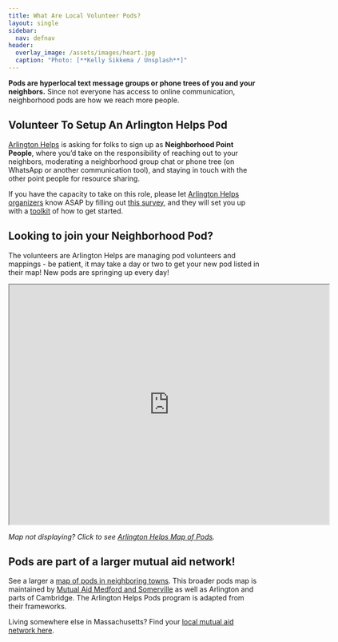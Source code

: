 ```yaml
---
title: What Are Local Volunteer Pods?
layout: single
sidebar:
  nav: defnav
header:
  overlay_image: /assets/images/heart.jpg
  caption: "Photo: [**Kelly Sikkema / Unsplash**]"
---
```


**Pods are hyperlocal text message groups or phone trees of you and your neighbors.** Since not everyone has access to online communication, neighborhood pods are how we reach more people. 

## Volunteer To Setup An Arlington Helps Pod

[Arlington Helps](arlingtonhelps.org) is asking for folks to sign up as **Neighborhood Point People**, where you’d take on the responsibility of reaching out to your neighbors, moderating a neighborhood group chat or phone tree (on WhatsApp or another communication tool), and staying in touch with the other point people for resource sharing.

If you have the capacity to take on this role, please let [Arlington Helps organizers](https://www.arlingtonhelps.org/pods) know ASAP by filling out [this survey](https://docs.google.com/forms/d/e/1FAIpQLSeBp1E8eVqW1OqDKWHoygncmGdjNieRRVBexVavlRg9YP6U7A/viewform), and they will set you up with a [toolkit](https://tinyurl.com/how-to-pod-arlington) of how to get started.

## Looking to join your Neighborhood Pod?

The volunteers are Arlington Helps are managing pod volunteers and mappings - be patient, it may take a day or two to get your new pod listed in their map!  New pods are springing up every day!

<iframe src="https://www.google.com/maps/d/embed?mid=1djdUWdOjxj2sMuKCjeudmpJb1msPgH1O" width="640" height="480"></iframe>

_Map not displaying? Click to see [Arlington Helps Map of Pods](https://www.google.com/maps/d/u/0/viewer?mid=1djdUWdOjxj2sMuKCjeudmpJb1msPgH1O&ll=42.40755600551749%2C-71.14267749999999&z=18)._

## Pods are part of a larger mutual aid network!

See a larger a [map of pods in neighboring towns](https://www.google.com/maps/d/viewer?mid=1502kJVz29cyu9qB_uLTLvujt0VET_Gc3&usp=sharing). This broader pods map is maintained by [Mutual Aid Medford and Somerville](https://mutualaidmamas.com/) as well as Arlington and parts of Cambridge. The Arlington Helps Pods program is adapted from their frameworks.

Living somewhere else in Massachusetts? Find your [local mutual aid network here](https://www.humannetworkinitiative.com/neighborhoods).

